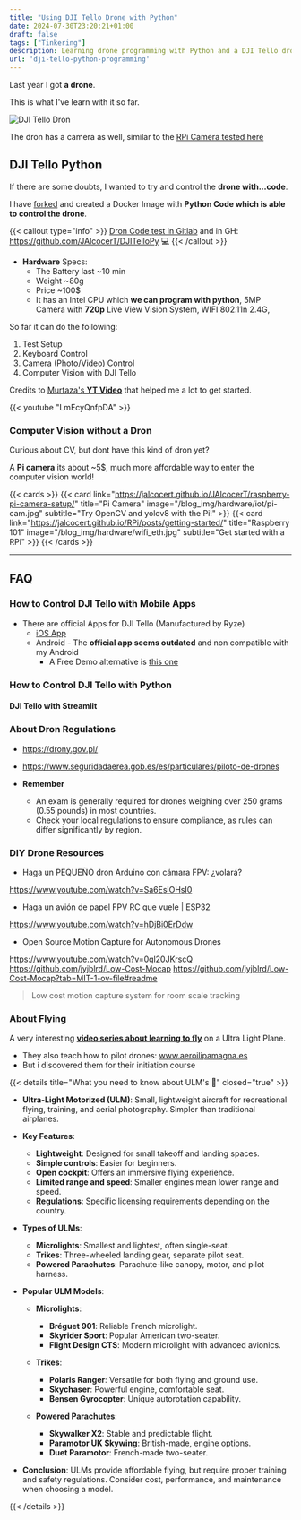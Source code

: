 ```yaml
---
title: "Using DJI Tello Drone with Python"
date: 2024-07-30T23:20:21+01:00
draft: false
tags: ["Tinkering"]
description: Learning drone programming with Python and a DJI Tello drone.
url: 'dji-tello-python-programming'
---
```


Last year I got **a drone**.

This is what I've learn with it so far.

![DJI Tello Dron](/blog_img/hardware/dji-dron.png)

The dron has a camera as well, similar to the [RPi Camera tested here](https://jalcocert.github.io/JAlcocerT/raspberry-pi-camera-setup/)


## DJI Tello Python

If there are some doubts, I wanted to try and control the **drone with...code**.

I have [forked](https://github.com/damiafuentes/DJITelloPy) and created a Docker Image with **Python Code which is able to control the drone**.

{{< callout type="info" >}}
[Dron Code test in Gitlab](https://gitlab.com/fossengineer1/dron) and in GH: https://github.com/JAlcocerT/DJITelloPy 💻
{{< /callout >}}


* **Hardware** Specs:
    * The Battery last ~10 min
    * Weight ~80g
    * Price ~100$
    * It has an Intel CPU which **we can program with python**, 5MP Camera with **720p** Live View Vision System, WIFI 802.11n 2.4G,

So far it can do the following:

1. Test Setup
2. Keyboard Control
3. Camera (Photo/Video) Control
4. Computer Vision with DJI Tello

Credits to [Murtaza's **YT Video**](https://www.youtube.com/watch?v=LmEcyQnfpDA&t=1286s) that helped me a lot to get started.

<!-- {{< youtube id="v=LmEcyQnfpDA" autoplay="false" >}} -->
{{< youtube "LmEcyQnfpDA" >}}


### Computer Vision without a Dron

Curious about CV, but dont have this kind of dron yet?

A **Pi camera** its about ~5$, much more affordable way to enter the computer vision world!

{{< cards >}}
  {{< card link="https://jalcocert.github.io/JAlcocerT/raspberry-pi-camera-setup/" title="Pi Camera" image="/blog_img/hardware/iot/pi-cam.jpg" subtitle="Try OpenCV and yolov8 with the Pi!" >}}
  {{< card link="https://jalcocert.github.io/RPi/posts/getting-started/" title="Raspberry 101" image="/blog_img/hardware/wifi_eth.jpg" subtitle="Get started with a RPi" >}}
{{< /cards >}}


---

## FAQ

### How to Control DJI Tello with Mobile Apps

* There are official Apps for DJI Tello (Manufactured by Ryze)
    * [iOS App](https://apps.apple.com/us/app/tello/id1330559633)
    * Android - The **official app seems outdated** and non compatible with my Android
      *  A Free Demo alternative is [this one](https://play.google.com/store/apps/details?id=com.volatello.tellofpv.demo)

### How to Control DJI Tello with Python

#### DJI Tello with Streamlit

### About Dron Regulations

* https://drony.gov.pl/
* https://www.seguridadaerea.gob.es/es/particulares/piloto-de-drones

* **Remember** 
    * An exam is generally required for drones weighing over 250 grams (0.55 pounds) in most countries.
    * Check your local regulations to ensure compliance, as rules can differ significantly by region.

### DIY Drone Resources

* Haga un PEQUEÑO dron Arduino con cámara FPV: ¿volará?

https://www.youtube.com/watch?v=Sa6EslOHsI0

* Haga un avión de papel FPV RC que vuele | ESP32


https://www.youtube.com/watch?v=hDjBi0ErDdw

* Open Source Motion Capture for Autonomous Drones

https://www.youtube.com/watch?v=0ql20JKrscQ
https://github.com/jyjblrd/Low-Cost-Mocap
https://github.com/jyjblrd/Low-Cost-Mocap?tab=MIT-1-ov-file#readme

> Low cost motion capture system for room scale tracking


### About Flying

A very interesting [**video series about learning to fly**](https://www.youtube.com/watch?v=rPCMsYS-4oE&list=PLJZONA27OlBqEmWMyuyXD6p1xiFxQXk_K) on a Ultra Light Plane.

* They also teach how to pilot drones: www.aeroilipamagna.es
* But i discovered them for their initiation course

{{< details title="What you need to know about ULM's 📌" closed="true" >}}

- **Ultra-Light Motorized (ULM)**: Small, lightweight aircraft for recreational flying, training, and aerial photography. Simpler than traditional airplanes.

- **Key Features**:
  - **Lightweight**: Designed for small takeoff and landing spaces.
  - **Simple controls**: Easier for beginners.
  - **Open cockpit**: Offers an immersive flying experience.
  - **Limited range and speed**: Smaller engines mean lower range and speed.
  - **Regulations**: Specific licensing requirements depending on the country.

- **Types of ULMs**:
  - **Microlights**: Smallest and lightest, often single-seat.
  - **Trikes**: Three-wheeled landing gear, separate pilot seat.
  - **Powered Parachutes**: Parachute-like canopy, motor, and pilot harness.

- **Popular ULM Models**:

  - **Microlights**:
    - **Bréguet 901**: Reliable French microlight.
    - **Skyrider Sport**: Popular American two-seater.
    - **Flight Design CTS**: Modern microlight with advanced avionics.

  - **Trikes**:
    - **Polaris Ranger**: Versatile for both flying and ground use.
    - **Skychaser**: Powerful engine, comfortable seat.
    - **Bensen Gyrocopter**: Unique autorotation capability.

  - **Powered Parachutes**:
    - **Skywalker X2**: Stable and predictable flight.
    - **Paramotor UK Skywing**: British-made, engine options.
    - **Duet Paramotor**: French-made two-seater.

- **Conclusion**: ULMs provide affordable flying, but require proper training and safety regulations. Consider cost, performance, and maintenance when choosing a model.


{{< /details >}}